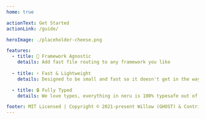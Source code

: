 ```yaml
---
home: true

actionText: Get Started
actionLink: /guide/

heroImage: ./placeholder-cheese.png

features:
  - title: 🌈 Framework Agnostic
    details: Add fast file routing to any framework you like
    
  - title: ⚡️ Fast & Lightweight
    details: Designed to be small and fast so it doesn't get in the way

  - title: 🔒 Fully Typed
    details: We love types, everything in neru is 100% typesafe out of the box

footer: MIT Licensed | Copyright © 2021-present Willow (GHOST) & Contributors
---
```

